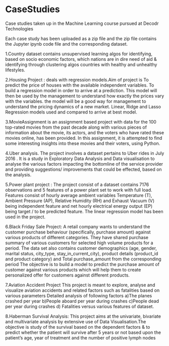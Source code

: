# CaseStudies
Case studies taken up in the Machine Learning course pursued at  Decodr Technologies 

Each case study has been uploaded as a zip file and the zip file contains the Jupyter ipynb code file and the corresponding dataset.

1.Country dataset contains unsupervised learning algos for identifying, based on socio economic factors, which nations are in dire need of aid & identifying through clustering algos countries with healthy and unhealthy lifestyles.

2.Housing Project : deals with regression models.Aim of project is To predict the price of houses with the available independent variables. 
To build a regression model  in order to arrive at a prediction. This model will then be used by the management to understand how exactly the prices vary with the variables. 
the model will be a good way for management to understand the pricing dynamics of a new market. Linear, Ridge and Lasso Regression models used and compared to arrive at best model.

3.MovieAssignment is an assignment based project with data for the 100 top-rated movies from the past decade along with various pieces of information about the movie, its actors, and the voters who have rated these movies online, has been provided. In this assignment, it is attempted  to find some interesting insights into these movies and their voters, using Python.

4.Uber analysis. The project involves a dataset pertains to Uber rides in July 2016 . It is a study in Exploratory Data Analysis and Data visualisation to analyse the various factors impacting the bottomline of the service provider and providing suggestions/ improvements that could be effected, based on the analysis.

5.Power plant project : The project consist of a dataset contains 7176 observations and 5 features of a power plant set to work with full load. Features consist of hourly average ambient variables Temperature (T), Ambient Pressure (AP), Relative Humidity (RH) and Exhaust Vacuum (V) being independent feature and net hourly electrical energy output (EP) being target / to be predicted feature. The linear regression model has been used in the project.

6.Black Friday Sale Project:  A retail company wants to understand the customer purchase behaviour (specifically, purchase amount) against various products of different categories. They have shared purchase summary of various customers for selected high volume products for a period. The data set also contains customer demographics (age, gender, marital status, city_type, stay_in_current_city), product details (product_id and product category) and Total purchase_amount from the corresponding period
The objective is to build a model to predict the purchase amount of customer against various products which will help them to create personalized offer for customers against different products.

7.Aviation Accident Project  This project is meant to explore, analyse and visualize aviation accidents and related factors
such as fatalities based on various parameters Detailed analysis of following factors a)The planes crashed per year b)People aboard per year during crashes c)People dead per year during crashes d) Fatalities versus various features of dataset.

8.Haberman Survival Analysis: This project aims at the univariate, bivariate and multivariate analysis by extensive use of Data Visualisation.The objective is  study of the survival based on the dependent factors & to predict whether the patient will survive after 5 years or not based upon the patient’s age, year of treatment and the number of positive lymph nodes
 

